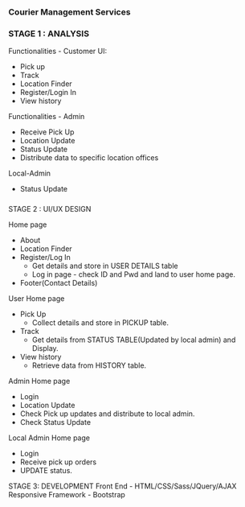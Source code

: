 ### Courier Management Services
### STAGE 1 : ANALYSIS


Functionalities - Customer UI:
- Pick up
- Track
- Location Finder
- Register/Login In
- View history

Functionalities - Admin
- Receive Pick Up
- Location Update
- Status Update
- Distribute data to specific location offices

Local-Admin
- Status Update
### 
STAGE 2 : UI/UX DESIGN

Home page 
- About
- Location Finder
- Register/Log In
    - Get details and store in USER DETAILS table
    - Log in page - check ID and Pwd and land to user home page.
- Footer(Contact Details)

User Home page
- Pick Up 
    - Collect details and store in PICKUP table.
- Track
    - Get details from STATUS TABLE(Updated by local admin) and Display.
- View history
    - Retrieve data from HISTORY table.

Admin Home page
- Login 
- Location Update
- Check Pick up updates and distribute to local admin.
- Check Status Update

Local Admin Home page
- Login
- Receive pick up orders
- UPDATE status.

STAGE 3: DEVELOPMENT 
Front End - HTML/CSS/Sass/JQuery/AJAX
Responsive Framework - Bootstrap
